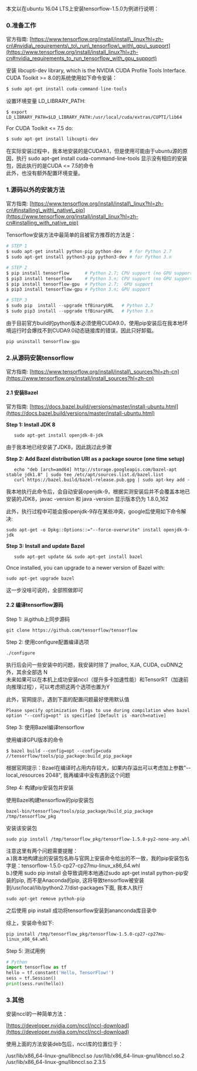 本文以在ubuntu 16.04 LTS上安装tensorflow-1.5.0为例进行说明：

### **0.准备工作**

官方指南: [https://www.tensorflow.org/install/install\_linux?hl=zh-cn\#nvidia\_requirements\_to\_run\_tensorflow\_with\_gpu\_support](https://www.tensorflow.org/install/install_linux?hl=zh-cn#nvidia_requirements_to_run_tensorflow_with_gpu_support)

安装 libcupti-dev library, which is the NVIDIA CUDA Profile Tools Interface.  
CUDA Toolkit &gt;= 8.0的系统使用如下命令安装：

```python
$ sudo apt-get install cuda-command-line-tools
```

设置环境变量 LD\_LIBRARY\_PATH:

```shell
$ export LD_LIBRARY_PATH=$LD_LIBRARY_PATH:/usr/local/cuda/extras/CUPTI/lib64
```

For CUDA Toolkit &lt;= 7.5 do:

```python
$ sudo apt-get install libcupti-dev
```

在实际安装过程中，我本地安装的是CUDA9.1，但是使用可能由于ubuntu源的原因，执行 sudo apt-get install cuda-command-line-tools 显示没有相应的安装包，因此执行的是CUDA &lt;= 7.5的命令  
此外，也没有额外配置环境变量。

### **1.源码以外的安装方法**

官方指南: [https://www.tensorflow.org/install/install\_linux?hl=zh-cn\#installing\_with\_native\_pip](https://www.tensorflow.org/install/install_linux?hl=zh-cn#installing_with_native_pip)

Tensorflow安装方法中最简单的且被官方推荐的方法是：

```python
# STEP 1
$ sudo apt-get install python-pip python-dev   # for Python 2.7
$ sudo apt-get install python3-pip python3-dev # for Python 3.n

# STEP 2
$ pip install tensorflow      # Python 2.7; CPU support (no GPU support)
$ pip3 install tensorflow     # Python 3.n; CPU support (no GPU support)
$ pip install tensorflow-gpu  # Python 2.7;  GPU support
$ pip3 install tensorflow-gpu # Python 3.n; GPU support

# STEP 3
$ sudo pip  install --upgrade tfBinaryURL   # Python 2.7
$ sudo pip3 install --upgrade tfBinaryURL   # Python 3.n
```

由于目前官方build的python版本必须使用CUDA9.0，使用pip安装后在我本地环境运行时会爆找不到CUDA9.0动态链接库的错误，因此只好卸载。

```python
pip uninstall tensorflow-gpu
```

### **2.从源码安装tensorflow**

官方指南: [https://www.tensorflow.org/install/install\_sources?hl=zh-cn](https://www.tensorflow.org/install/install_sources?hl=zh-cn)

#### 2.1 安装Bazel

官方指南: [https://docs.bazel.build/versions/master/install-ubuntu.html](https://docs.bazel.build/versions/master/install-ubuntu.html)

**Step 1: Install JDK 8**

```shell
   sudo apt-get install openjdk-8-jdk
```

由于我本地已经安装了JDK8，因此跳过此步骤

**Step 2: Add Bazel distribution URI as a package source \(one time setup\)**

```shell
   echo "deb [arch=amd64] http://storage.googleapis.com/bazel-apt stable jdk1.8" | sudo tee /etc/apt/sources.list.d/bazel.list
   curl https://bazel.build/bazel-release.pub.gpg | sudo apt-key add -
```

我本地执行此命令后，会自动安装openjdk-9，根据实测安装后并不会覆盖本地已安装的JDK8，javac -version 和 java -version 显示版本仍为 1.8.0\_162

此外，执行过程中可能会报openjdk-9存在某些冲突，google后使用如下命令解决:

```shell
sudo apt-get -o Dpkg::Options::="--force-overwrite" install openjdk-9-jdk
```

**Step 3: Install and update Bazel**

```shell
   sudo apt-get update && sudo apt-get install bazel
```

Once installed, you can upgrade to a newer version of Bazel with:

```shell
sudo apt-get upgrade bazel
```

这一步没啥可说的，全部照做即可

#### 2.2 编译tensorflow源码

Step 1: 从github上同步源码

```shell
git clone https://github.com/tensorflow/tensorflow
```

Step 2: 使用configure配置编译选项

```shell
./configure
```

执行后会问一些安装中的问题，我安装时除了 jmalloc, XJA, CUDA, cuDNN之外，其余全部选 N  
未来如果可以在本机上成功安装nccl（提升多卡加速性能）和TensorRT（加速前向推理过程），可以考虑把这两个选项也置为Y

此外，官网提示，遇到下面的配置问题最好使用默认值

```shell
Please specify optimization flags to use during compilation when bazel option "--config=opt" is specified [Default is -march=native]
```

Step 3: 使用Bazel编译tensorflow

使用编译GPU版本的命令

```shell
$ bazel build --config=opt --config=cuda //tensorflow/tools/pip_package:build_pip_package
```

根据官网提示：Bzael在编译时占用内存较大，如果内存溢出可以考虑加上参数"--local\_resources 2048", 我再编译中没有遇到这个问题

Step 4: 构建pip安装包并安装

使用Bazel构建tensorflow的pip安装包

```shell
bazel-bin/tensorflow/tools/pip_package/build_pip_package /tmp/tensorflow_pkg
```

安装该安装包

```shell
sudo pip install /tmp/tensorflow_pkg/tensorflow-1.5.0-py2-none-any.whl
```

注意这里有两个问题需要提醒：  
a.\)我本地构建出的安装包名称与官网上安装命令给出的不一致，我的pip安装包名字是：tensorflow-1.5.0-cp27-cp27mu-linux\_x86\_64.whl  
b.\)使用 sudo pip install 会导致调用本地通过sudo apt-get install python-pip安装的pip, 而不是Anaconda的pip, 这将导致tensorflow被安装到/usr/local/lib/python2.7/dist-packages下面, 我本人执行

```shell
sudo apt-get remove pythoh-pip
```

之后使用 pip install 成功将tensorflow安装到ananconda库目录中

综上，安装命令如下:

```shell
pip install /tmp/tensorflow_pkg/tensorflow-1.5.0-cp27-cp27mu-linux_x86_64.whl
```

Step 5: 测试用例

```python
# Python
import tensorflow as tf
hello = tf.constant('Hello, TensorFlow!')
sess = tf.Session()
print(sess.run(hello))
```

### 3.其他

安装nccl的一种简单方法：

[https://developer.nvidia.com/nccl/nccl-download](https://developer.nvidia.com/nccl/nccl-download)

使用上面的方法安装deb包后，nccl库的位置位于：

/usr/lib/x86_64-linux-gnu/libnccl.so
/usr/lib/x86_64-linux-gnu/libnccl.so.2
/usr/lib/x86_64-linux-gnu/libnccl.so.2.3.5













